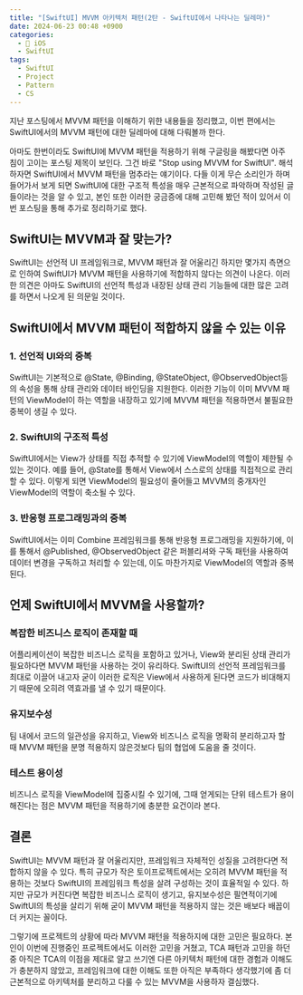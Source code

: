 ```yaml
---
title: "[SwiftUI] MVVM 아키텍처 패턴(2탄 - SwiftUI에서 나타나는 딜레마)"
date: 2024-06-23 00:48 +0900
categories:
  - 🍎 iOS
  - SwiftUI
tags:
  - SwiftUI
  - Project
  - Pattern
  - CS
---
```

지난 포스팅에서 MVVM 패턴을 이해하기 위한 내용들을 정리했고, 이번 편에서는 SwiftUI에서의 MVVM 패턴에 대한 딜레마에 대해 다뤄볼까 한다.

  
아마도 한번이라도 SwiftUI에 MVVM 패턴을 적용하기 위해 구글링을 해봤다면 아주 침이 고이는 포스팅 제목이 보인다. 그건 바로 "Stop using MVVM for SwiftUI". 해석하자면 SwiftUI에서 MVVM 패턴을 멈추라는 얘기이다. 다들 이게 무슨 소리인가 하며 들어가서 보게 되면 SwiftUI에 대한 구조적 특성을 매우 근본적으로 파악하며 작성된 글들이라는 것을 알 수 있고, 본인 또한 이러한 궁금증에 대해 고민해 봤던 적이 있어서 이번 포스팅을 통해 추가로 정리하기로 했다.

  

## SwiftUI는 MVVM과 잘 맞는가?

SwiftUI는 선언적 UI 프레임워크로, MVVM 패턴과 잘 어울리긴 하지만 몇가지 측면으로 인하여 SwiftUI가 MVVM 패턴을 사용하기에 적합하지 않다는 의견이 나온다. 이러한 의견은 아마도 SwiftUI의 선언적 특성과 내장된 상태 관리 기능들에 대한 많은 고려를 하면서 나오게 된 의문일 것이다.

  

## SwiftUI에서 MVVM 패턴이 적합하지 않을 수 있는 이유

### 1. 선언적 UI와의 중복

SwiftUI는 기본적으로 @State, @Binding, @StateObject, @ObservedObject등의 속성을 통해 상태 관리와 데이터 바인딩을 지원한다. 이러한 기능이 이미 MVVM 패턴의 ViewModel이 하는 역할을 내장하고 있기에 MVVM 패턴을 적용하면서 불필요한 중복이 생길 수 있다.

### 2. SwiftUI의 구조적 특성

SwiftUI에서는 View가 상태를 직접 추적할 수 있기에 ViewModel의 역할이 제한될 수 있는 것이다. 예를 들어, @State를 통해서 View에서 스스로의 상태를 직접적으로 관리할 수 있다. 이렇게 되면 ViewModel의 필요성이 줄어들고 MVVM의 중개자인 ViewModel의 역할이 축소될 수 있다.

### 3. 반응형 프로그래밍과의 중복

SwiftUI에서는 이미 Combine 프레임워크를 통해 반응형 프로그래밍을 지원하기에, 이를 통해서 @Published, @ObservedObject 같은 퍼블리셔와 구독 패턴을 사용하여 데이터 변경을 구독하고 처리할 수 있는데, 이도 마찬가지로 ViewModel의 역할과 중복된다.

  

## 언제 SwiftUI에서 MVVM을 사용할까?

### 복잡한 비즈니스 로직이 존재할 때

어플리케이션이 복잡한 비즈니스 로직을 포함하고 있거나, View와 분리된 상태 관리가 필요하다면 MVVM 패턴을 사용하는 것이 유리하다. SwiftUI의 선언적 프레임워크를 최대로 이끌어 내고자 굳이 이러한 로직은 View에서 사용하게 된다면 코드가 비대해지기 때문에 오히려 역효과를 낼 수 있기 때문이다.

### 유지보수성

팀 내에서 코드의 일관성을 유지하고, View와 비즈니스 로직을 명확히 분리하고자 할 때 MVVM 패턴을 분명 적용하지 않은것보다 팀의 협업에 도움을 줄 것이다.

### 테스트 용이성

비즈니스 로직을 ViewModel에 집중시킬 수 있기에, 그때 얻게되는 단위 테스트가 용이해진다는 점은 MVVM 패턴을 적용하기에 충분한 요건이라 본다.

  

## 결론

SwiftUI는 MVVM 패턴과 잘 어울리지만, 프레임워크 자체적인 성질을 고려한다면 적합하지 않을 수 있다. 특히 규모가 작은 토이프로젝트에서는 오히려 MVVM 패턴을 적용하는 것보다 SwiftUI의 프레임워크 특성을 살려 구성하는 것이 효율적일 수 있다. 하지만 규모가 커진다면 복잡한 비즈니스 로직이 생기고, 유지보수성은 필연적이기에 SwiftUI의 특성을 살리기 위해 굳이 MVVM 패턴을 적용하지 않는 것은 배보다 배꼽이 더 커지는 꼴이다.

  

그렇기에 프로젝트의 상황에 따라 MVVM 패턴을 적용하지에 대한 고민은 필요하다. 본인이 이번에 진행중인 프로젝트에서도 이러한 고민을 거쳤고, TCA 패턴과 고민을 하던 중 아직은 TCA의 이점을 제대로 알고 쓰기엔 다른 아키텍처 패턴에 대한 경험과 이해도가 충분하지 않았고, 프레임워크에 대한 이해도 또한 아직은 부족하다 생각했기에 좀 더 근본적으로 아키텍처를 분리하고 다룰 수 있는 MVVM을 사용하자 결심했다.